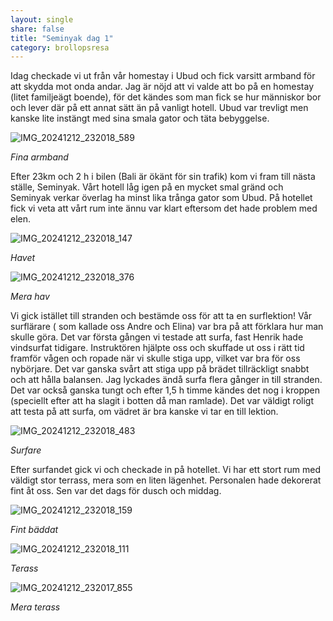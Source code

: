 ```yaml
---
layout: single
share: false
title: "Seminyak dag 1"
category: brollopsresa
---
```


Idag checkade vi ut från vår homestay i Ubud och fick varsitt armband för att skydda mot onda andar. Jag är nöjd att vi valde att bo på en homestay (litet familjeägt boende), för det kändes som man fick se hur människor bor och lever där på ett annat sätt än på vanligt hotell. Ubud var trevligt men kanske lite instängt med sina smala gator och täta bebyggelse.

![IMG_20241212_232018_589](https://github.com/user-attachments/assets/e493b847-0d29-4337-b4ad-bbe52f9970cf)

_Fina armband_

Efter 23km och 2 h i bilen (Bali är ökänt för sin trafik) kom vi fram till nästa ställe, Seminyak. Vårt hotell låg igen på en mycket smal gränd och Seminyak verkar överlag ha minst lika trånga gator som Ubud. På hotellet fick vi veta att vårt rum inte ännu var klart eftersom det hade problem med elen. 

![IMG_20241212_232018_147](https://github.com/user-attachments/assets/650aaec5-f9b7-4f5e-9036-c6b725b16f44)

_Havet_

![IMG_20241212_232018_376](https://github.com/user-attachments/assets/6156b7da-0a2a-485a-9bd9-777b5e0b14dc)

_Mera hav_

Vi gick istället till stranden och bestämde oss för att ta en surflektion! Vår surflärare ( som kallade oss Andre och Elina)  var bra på att förklara hur man skulle göra. Det var första gången vi testade att surfa, fast Henrik hade vindsurfat tidigare. Instruktören hjälpte oss och skuffade ut oss i rätt tid framför vågen och ropade när vi skulle stiga upp, vilket var bra för oss nybörjare. Det var ganska svårt att stiga upp på brädet tillräckligt snabbt och att hålla balansen. Jag lyckades ändå surfa flera gånger in till stranden. Det var också ganska tungt och efter 1,5 h timme kändes det nog i kroppen (speciellt efter att ha slagit i botten då man ramlade). Det var väldigt roligt att testa på att surfa, om vädret är bra kanske vi tar en till lektion.

![IMG_20241212_232018_483](https://github.com/user-attachments/assets/462466b3-35c4-4960-a255-cded9fc310b2)

_Surfare_

Efter surfandet gick vi och checkade in på hotellet. Vi har ett stort rum med väldigt stor terrass, mera som en liten lägenhet. Personalen hade dekorerat fint åt oss. Sen var det dags för dusch och middag.



![IMG_20241212_232018_159](https://github.com/user-attachments/assets/0f42d96c-b402-4ff4-b003-a7484ea2bd87)

_Fint bäddat_

![IMG_20241212_232018_111](https://github.com/user-attachments/assets/f9930967-7159-497d-a15b-ea2acb23104f)

_Terass_

![IMG_20241212_232017_855](https://github.com/user-attachments/assets/56a7b20f-84ab-4370-a329-0cd2f05b4b41)

_Mera terass_
